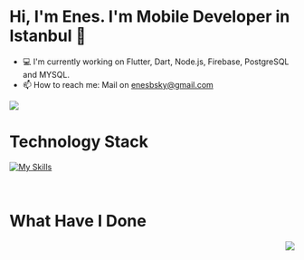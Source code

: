 # Hi, I'm Enes. I'm Mobile Developer in Istanbul 👋

- 💻  I'm currently working on Flutter, Dart, Node.js, Firebase, PostgreSQL and MYSQL.
- 📫  How to reach me: Mail on enesbsky@gmail.com

[![](https://img.shields.io/twitter/follow/enesbaskayaa?style=social)](https://www.twitter.com/enesbaskayaa)


# Technology Stack

[![My Skills](https://skillicons.dev/icons?i=flutter,dart,nodejs,firebase,postgres,mysql,selenium,npm,git,gitlab,github,gradle,nginx,figma,postman,sqlite&perline=5)](https://skillicons.dev)

<br />

# What Have I Done
<img align='right' src="https://github-readme-stats.vercel.app/api?username=ceeEnes&count_private=true&show_icons=true&theme=cobalt">
